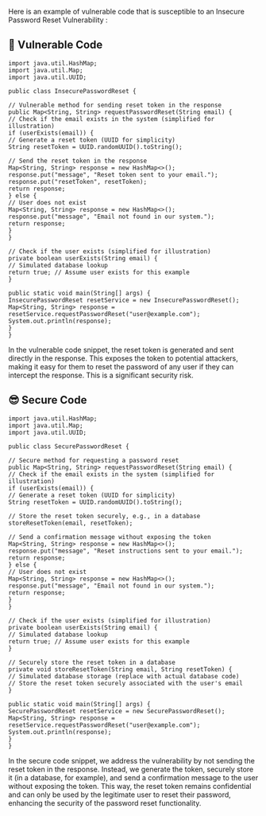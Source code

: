 Here is an example of vulnerable code that is susceptible to an Insecure Password Reset Vulnerability :

## 🥺 Vulnerable Code
```
import java.util.HashMap;
import java.util.Map;
import java.util.UUID;

public class InsecurePasswordReset {

// Vulnerable method for sending reset token in the response
public Map<String, String> requestPasswordReset(String email) {
// Check if the email exists in the system (simplified for illustration)
if (userExists(email)) {
// Generate a reset token (UUID for simplicity)
String resetToken = UUID.randomUUID().toString();

// Send the reset token in the response
Map<String, String> response = new HashMap<>();
response.put("message", "Reset token sent to your email.");
response.put("resetToken", resetToken);
return response;
} else {
// User does not exist
Map<String, String> response = new HashMap<>();
response.put("message", "Email not found in our system.");
return response;
}
}

// Check if the user exists (simplified for illustration)
private boolean userExists(String email) {
// Simulated database lookup
return true; // Assume user exists for this example
}

public static void main(String[] args) {
InsecurePasswordReset resetService = new InsecurePasswordReset();
Map<String, String> response = resetService.requestPasswordReset("user@example.com");
System.out.println(response);
}
}
```
In the vulnerable code snippet, the reset token is generated and sent directly in the response. This exposes the token to potential attackers, making it easy for them to reset the password of any user if they can intercept the response. This is a significant security risk.

## 😎 Secure Code 
```
import java.util.HashMap;
import java.util.Map;
import java.util.UUID;

public class SecurePasswordReset {

// Secure method for requesting a password reset
public Map<String, String> requestPasswordReset(String email) {
// Check if the email exists in the system (simplified for illustration)
if (userExists(email)) {
// Generate a reset token (UUID for simplicity)
String resetToken = UUID.randomUUID().toString();

// Store the reset token securely, e.g., in a database
storeResetToken(email, resetToken);

// Send a confirmation message without exposing the token
Map<String, String> response = new HashMap<>();
response.put("message", "Reset instructions sent to your email.");
return response;
} else {
// User does not exist
Map<String, String> response = new HashMap<>();
response.put("message", "Email not found in our system.");
return response;
}
}

// Check if the user exists (simplified for illustration)
private boolean userExists(String email) {
// Simulated database lookup
return true; // Assume user exists for this example
}

// Securely store the reset token in a database
private void storeResetToken(String email, String resetToken) {
// Simulated database storage (replace with actual database code)
// Store the reset token securely associated with the user's email
}

public static void main(String[] args) {
SecurePasswordReset resetService = new SecurePasswordReset();
Map<String, String> response = resetService.requestPasswordReset("user@example.com");
System.out.println(response);
}
}
```
In the secure code snippet, we address the vulnerability by not sending the reset token in the response. Instead, we generate the token, securely store it (in a database, for example), and send a confirmation message to the user without exposing the token. This way, the reset token remains confidential and can only be used by the legitimate user to reset their password, enhancing the security of the password reset functionality.
